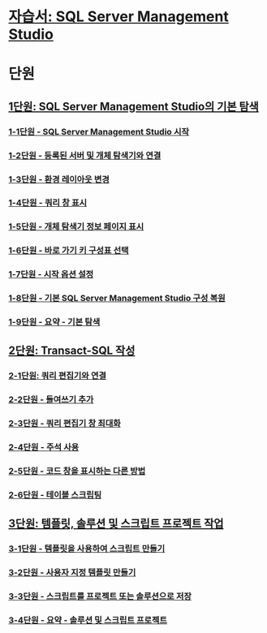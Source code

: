# [자습서: SQL Server Management Studio](tutorial-sql-server-management-studio.md)  

# 단원
## [1단원: SQL Server Management Studio의 기본 탐색](lesson-1-basic-navigation-in-sql-server-management-studio.md)  
### [1-1단원 - SQL Server Management Studio 시작](lesson-1-1-start-sql-server-management-studio.md)  
### [1-2단원 - 등록된 서버 및 개체 탐색기와 연결](lesson-1-2-connect-with-registered-servers-and-object-explorer.md)  
### [1-3단원 - 환경 레이아웃 변경](lesson-1-3-change-the-environment-layout.md)  
### [1-4단원 - 쿼리 창 표시](lesson-1-4-display-the-query-window.md)  
### [1-5단원 - 개체 탐색기 정보 페이지 표시](lesson-1-5-show-the-object-explorer-details-page.md)  
### [1-6단원 - 바로 가기 키 구성표 선택](lesson-1-6-select-the-keyboard-shortcut-scheme.md)  
### [1-7단원 - 시작 옵션 설정](lesson-1-7-set-the-startup-options.md)  
### [1-8단원 - 기본 SQL Server Management Studio 구성 복원](lesson-1-8-restore-the-default-sql-server-management-studio-configuration.md)  
### [1-9단원 - 요약 - 기본 탐색](lesson-1-9-summary-basic-navigation.md)  

## [2단원: Transact-SQL 작성](lesson-2-writing-transact-sql.md)  
### [2-1단원: 쿼리 편집기와 연결](lesson-2-1-connecting-with-query-editor.md)  
### [2-2단원 - 들여쓰기 추가](lesson-2-2-adding-indentation.md)  
### [2-3단원 - 쿼리 편집기 창 최대화](lesson-2-3-maximizing-query-editor.md)  
### [2-4단원 - 주석 사용](lesson-2-4-using-comments.md)  
### [2-5단원 - 코드 창을 표시하는 다른 방법](lesson-2-5-other-ways-of-viewing-the-code-window.md)  
### [2-6단원 - 테이블 스크립팅](lesson-2-6-script-a-table.md)  

## [3단원: 템플릿, 솔루션 및 스크립트 프로젝트 작업](lesson-3-working-with-templates-solutions-and-script-projects.md)  
### [3-1단원 - 템플릿을 사용하여 스크립트 만들기](lesson-3-1-create-scripts-using-templates.md)  
### [3-2단원 - 사용자 지정 템플릿 만들기](lesson-3-2-create-custom-templates.md)  
### [3-3단원 - 스크립트를 프로젝트 또는 솔루션으로 저장](lesson-3-3-save-scripts-as-projects-or-solutions.md)  
### [3-4단원 - 요약 - 솔루션 및 스크립트 프로젝트](lesson-3-4-summary-solutions-and-script-projects.md)  

